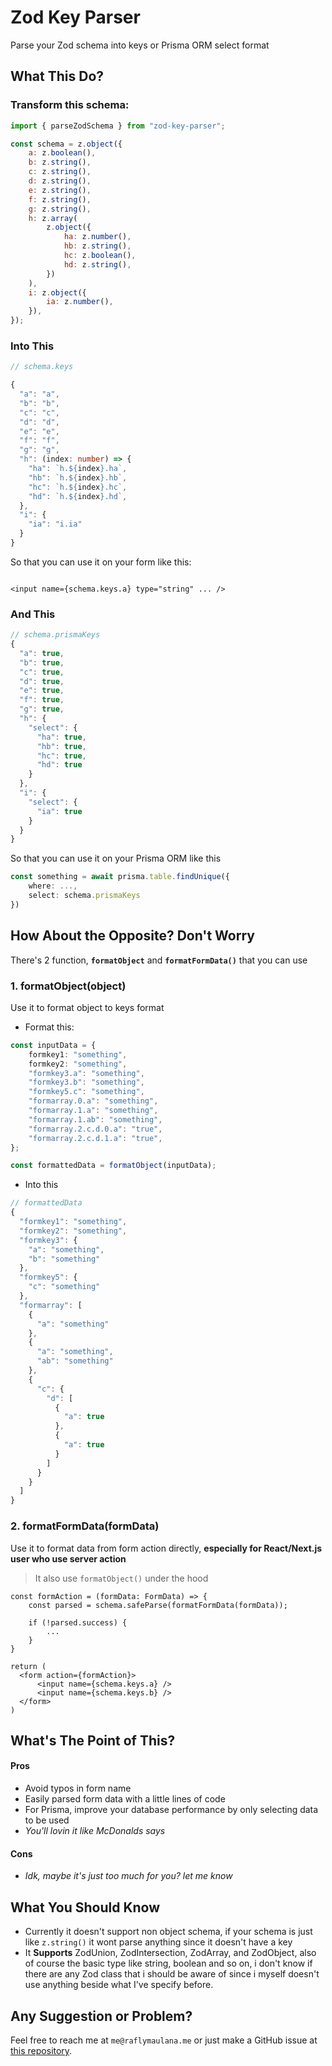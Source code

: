 # Zod Key Parser

Parse your Zod schema into keys or Prisma ORM select format

## What This Do?

### Transform this schema:

```js
import { parseZodSchema } from "zod-key-parser";

const schema = z.object({
    a: z.boolean(),
    b: z.string(),
    c: z.string(),
    d: z.string(),
    e: z.string(),
    f: z.string(),
    g: z.string(),
    h: z.array(
        z.object({
            ha: z.number(),
            hb: z.string(),
            hc: z.boolean(),
            hd: z.string(),
        })
    ),
    i: z.object({
        ia: z.number(),
    }),
});
```

### Into This

```ts
// schema.keys

{
  "a": "a",
  "b": "b",
  "c": "c",
  "d": "d",
  "e": "e",
  "f": "f",
  "g": "g",
  "h": (index: number) => {
  	"ha": `h.${index}.ha`,
  	"hb": `h.${index}.hb`,
  	"hc": `h.${index}.hc`,
  	"hd": `h.${index}.hd`,
  },
  "i": {
    "ia": "i.ia"
  }
}
```

So that you can use it on your form like this:

```tsx

<input name={schema.keys.a} type="string" ... />

```

### And This

```ts
// schema.prismaKeys
{
  "a": true,
  "b": true,
  "c": true,
  "d": true,
  "e": true,
  "f": true,
  "g": true,
  "h": {
    "select": {
      "ha": true,
      "hb": true,
      "hc": true,
      "hd": true
    }
  },
  "i": {
    "select": {
      "ia": true
    }
  }
}
```

So that you can use it on your Prisma ORM like this

```ts
const something = await prisma.table.findUnique({
	where: ...,
    select: schema.prismaKeys
})
```

## How About the Opposite? Don't Worry

There's 2 function, **`formatObject`** and **`formatFormData()`** that you can use

### 1. formatObject(object)

Use it to format object to keys format

-   Format this:

```ts
const inputData = {
    formkey1: "something",
    formkey2: "something",
    "formkey3.a": "something",
    "formkey3.b": "something",
    "formkey5.c": "something",
    "formarray.0.a": "something",
    "formarray.1.a": "something",
    "formarray.1.ab": "something",
    "formarray.2.c.d.0.a": "true",
    "formarray.2.c.d.1.a": "true",
};

const formattedData = formatObject(inputData);
```

-   Into this

```ts
// formattedData
{
  "formkey1": "something",
  "formkey2": "something",
  "formkey3": {
    "a": "something",
    "b": "something"
  },
  "formkey5": {
    "c": "something"
  },
  "formarray": [
    {
      "a": "something"
    },
    {
      "a": "something",
      "ab": "something"
    },
    {
      "c": {
        "d": [
          {
            "a": true
          },
          {
            "a": true
          }
        ]
      }
    }
  ]
}
```

### 2. formatFormData(formData)

Use it to format data from form action directly, **especially for React/Next.js user who use server action**

> It also use `formatObject()` under the hood

```tsx
const formAction = (formData: FormData) => {
	const parsed = schema.safeParse(formatFormData(formData));

    if (!parsed.success) {
    	...
    }
}

return (
  <form action={formAction}>
      <input name={schema.keys.a} />
      <input name={schema.keys.b} />
  </form>
)
```

## What's The Point of This?

#### Pros

-   Avoid typos in form name
-   Easily parsed form data with a little lines of code
-   For Prisma, improve your database performance by only selecting data to be used
-   _You'll lovin it like McDonalds says_

#### Cons

-   _Idk, maybe it's just too much for you? let me know_

## What You Should Know

-   Currently it doesn't support non object schema, if your schema is just like `z.string()` it wont parse anything since it doesn't have a key
-   It **Supports** ZodUnion, ZodIntersection, ZodArray, and ZodObject, also of course the basic type like string, boolean and so on, i don't know if there are any Zod class that i should be aware of since i myself doesn't use anything beside what I've specify before.

## Any Suggestion or Problem?

Feel free to reach me at `me@raflymaulana.me` or just make a GitHub issue at [this repository](https://github.com/raflymln/zod-key-parser).
